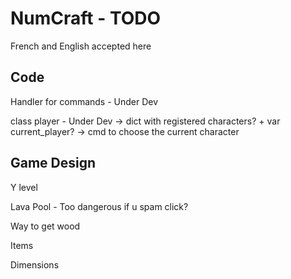 # NumCraft - TODO

French and English accepted here

## Code

Handler for commands - Under Dev

class player - Under Dev
-> dict with registered characters? + var current_player? -> cmd to choose the current character

## Game Design

Y level

Lava Pool - Too dangerous if u spam click?

Way to get wood

Items

Dimensions

